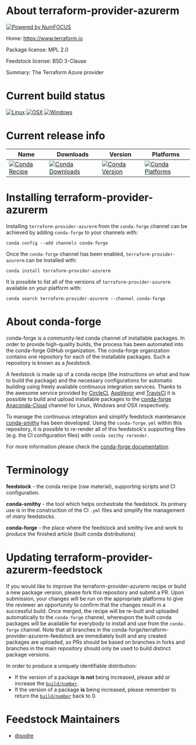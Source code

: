 About terraform-provider-azurerm
================================

[![Powered by NumFOCUS](https://img.shields.io/badge/powered%20by-NumFOCUS-orange.svg?style=flat&colorA=E1523D&colorB=007D8A)](http://numfocus.org)

Home: https://www.terraform.io

Package license: MPL 2.0

Feedstock license: BSD 3-Clause

Summary: The Terraform Azure provider



Current build status
====================

[![Linux](https://img.shields.io/circleci/project/github/conda-forge/terraform-provider-azurerm-feedstock/master.svg?label=Linux)](https://circleci.com/gh/conda-forge/terraform-provider-azurerm-feedstock)
[![OSX](https://img.shields.io/travis/conda-forge/terraform-provider-azurerm-feedstock/master.svg?label=macOS)](https://travis-ci.org/conda-forge/terraform-provider-azurerm-feedstock)
[![Windows](https://img.shields.io/appveyor/ci/conda-forge/terraform-provider-azurerm-feedstock/master.svg?label=Windows)](https://ci.appveyor.com/project/conda-forge/terraform-provider-azurerm-feedstock/branch/master)

Current release info
====================

| Name | Downloads | Version | Platforms |
| --- | --- | --- | --- |
| [![Conda Recipe](https://img.shields.io/badge/recipe-terraform--provider--azurerm-green.svg)](https://anaconda.org/conda-forge/terraform-provider-azurerm) | [![Conda Downloads](https://img.shields.io/conda/dn/conda-forge/terraform-provider-azurerm.svg)](https://anaconda.org/conda-forge/terraform-provider-azurerm) | [![Conda Version](https://img.shields.io/conda/vn/conda-forge/terraform-provider-azurerm.svg)](https://anaconda.org/conda-forge/terraform-provider-azurerm) | [![Conda Platforms](https://img.shields.io/conda/pn/conda-forge/terraform-provider-azurerm.svg)](https://anaconda.org/conda-forge/terraform-provider-azurerm) |

Installing terraform-provider-azurerm
=====================================

Installing `terraform-provider-azurerm` from the `conda-forge` channel can be achieved by adding `conda-forge` to your channels with:

```
conda config --add channels conda-forge
```

Once the `conda-forge` channel has been enabled, `terraform-provider-azurerm` can be installed with:

```
conda install terraform-provider-azurerm
```

It is possible to list all of the versions of `terraform-provider-azurerm` available on your platform with:

```
conda search terraform-provider-azurerm --channel conda-forge
```


About conda-forge
=================

conda-forge is a community-led conda channel of installable packages.
In order to provide high-quality builds, the process has been automated into the
conda-forge GitHub organization. The conda-forge organization contains one repository
for each of the installable packages. Such a repository is known as a *feedstock*.

A feedstock is made up of a conda recipe (the instructions on what and how to build
the package) and the necessary configurations for automatic building using freely
available continuous integration services. Thanks to the awesome service provided by
[CircleCI](https://circleci.com/), [AppVeyor](https://www.appveyor.com/)
and [TravisCI](https://travis-ci.org/) it is possible to build and upload installable
packages to the [conda-forge](https://anaconda.org/conda-forge)
[Anaconda-Cloud](https://anaconda.org/) channel for Linux, Windows and OSX respectively.

To manage the continuous integration and simplify feedstock maintenance
[conda-smithy](https://github.com/conda-forge/conda-smithy) has been developed.
Using the ``conda-forge.yml`` within this repository, it is possible to re-render all of
this feedstock's supporting files (e.g. the CI configuration files) with ``conda smithy rerender``.

For more information please check the [conda-forge documentation](https://conda-forge.org/docs/).

Terminology
===========

**feedstock** - the conda recipe (raw material), supporting scripts and CI configuration.

**conda-smithy** - the tool which helps orchestrate the feedstock.
                   Its primary use is in the construction of the CI ``.yml`` files
                   and simplify the management of *many* feedstocks.

**conda-forge** - the place where the feedstock and smithy live and work to
                  produce the finished article (built conda distributions)


Updating terraform-provider-azurerm-feedstock
=============================================

If you would like to improve the terraform-provider-azurerm recipe or build a new
package version, please fork this repository and submit a PR. Upon submission,
your changes will be run on the appropriate platforms to give the reviewer an
opportunity to confirm that the changes result in a successful build. Once
merged, the recipe will be re-built and uploaded automatically to the
`conda-forge` channel, whereupon the built conda packages will be available for
everybody to install and use from the `conda-forge` channel.
Note that all branches in the conda-forge/terraform-provider-azurerm-feedstock are
immediately built and any created packages are uploaded, so PRs should be based
on branches in forks and branches in the main repository should only be used to
build distinct package versions.

In order to produce a uniquely identifiable distribution:
 * If the version of a package **is not** being increased, please add or increase
   the [``build/number``](https://conda.io/docs/user-guide/tasks/build-packages/define-metadata.html#build-number-and-string).
 * If the version of a package **is** being increased, please remember to return
   the [``build/number``](https://conda.io/docs/user-guide/tasks/build-packages/define-metadata.html#build-number-and-string)
   back to 0.

Feedstock Maintainers
=====================

* [@sodre](https://github.com/sodre/)

